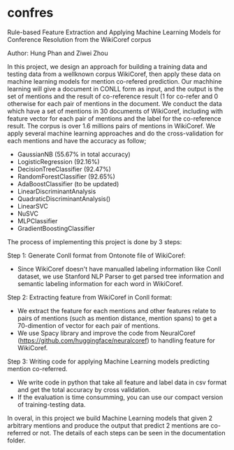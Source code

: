# confres

Rule-based Feature Extraction and Applying Machine Learning Models for Conference Resolution from the WikiCoref corpus

Author: Hung Phan and Ziwei Zhou


In this project, we design an approach for building a training data and testing data from a wellknown corpus WikiCoref, then apply these data on machine learning models for mention co-refered prediction. Our machhine learning will give a document in CONLL form as input, and the output is the set of mentions and the result of co-reference result (1 for co-refer and 0 otherwise for each pair of mentions in the document. We conduct the data which have a set of mentions in 30 documents of WikiCoref, including with feature vector for each pair of mentions and the label for the co-reference result. 
The corpus is over 1.6 millions pairs of mentions in WikiCoref. We apply several machine learning approaches and do the cross-validation for each mentions and have the accuracy as follow;

- GaussianNB (55.67% in total accuracy)
- LogisticRegression (92.16%)
- DecisionTreeClassifier (92.47%)
- RandomForestClassifier (92.65%)
- AdaBoostClassifier (to be updated)
- LinearDiscriminantAnalysis
- QuadraticDiscriminantAnalysis()
- LinearSVC
- NuSVC 
- MLPClassifier
- GradientBoostingClassifier

The process of implementing this project is done by 3 steps:

Step 1: Generate Conll format from Ontonote file of WikiCoref:
- Since WikiCoref doesn't have manualled labeling information like Conll dataset, we use Stanford NLP Parser to get parsed tree information and semantic labeling information for each word in WikiCoref.

Step 2: Extracting feature from WikiCoref in Conll format:
- We extract the feature for each mentions and other features relate to pairs of mentions (such as mention distance, mention spans) to get a 70-dimention of vector for each pair of mentions.
- We use Spacy library and improve the code from NeuralCoref (https://github.com/huggingface/neuralcoref) to handling feature for WikiCoref.

Step 3: Writing code for applying Machine Learning models predicting mention co-referred.
- We write code in python that take all feature and label data in csv format and get the total accuracy by cross validation.
- If the evaluation is time consumming, you can use our compact version of training-testing data.

In overal, in this project we build Machine Learning models that given 2 arbitrary mentions and produce the output that predict 2 mentions are co-referred or not. The details of each steps can be seen in the documentation folder.







